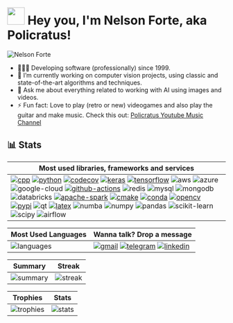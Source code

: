 # <img src="https://github.com/policratus/policratus/assets/827563/91bf9d97-27a6-446e-b54c-bd5fa407af54" width="40"> Hey you, I'm Nelson Forte, aka Policratus!

![Nelson Forte](https://github.com/policratus/policratus/assets/827563/1b14edd1-4a24-4ae1-82e4-b7fb0f568527)

- 👨🏻‍💻 Developing software (professionally) since 1999.
- 🔭 I’m currently working on computer vision projects, using classic and state-of-the-art algorithms and techniques.
- 💬 Ask me about everything related to working with AI using images and videos.
- ⚡ Fun fact: Love to play (retro or new) videogames and also play the guitar and make music. Check this out: [Policratus Youtube Music Channel](https://www.youtube.com/@policratus)

## 📊 Stats

| Most used libraries, frameworks and services |
| --------- |
| [![cpp](https://img.shields.io/badge/C%2B%2B-00599C?style=for-the-badge&logo=c%2B%2B&logoColor=white)](https://github.com/policratus/corner) [![python](https://img.shields.io/badge/Python-FFD43B?style=for-the-badge&logo=python&logoColor=blue)](https://github.com/policratus/pupyl) [![codecov](https://img.shields.io/badge/Codecov-F01F7A?style=for-the-badge&logo=Codecov&logoColor=white)](https://app.codecov.io/gh/policratus/pupyl) [![keras](https://img.shields.io/badge/Keras-FF0000?style=for-the-badge&logo=keras&logoColor=white)](https://github.com/policratus/pupyl/blob/main/pupyl/embeddings/features.py) [![tensorflow](https://img.shields.io/badge/TensorFlow-FF6F00?style=for-the-badge&logo=tensorflow&logoColor=white)](https://github.com/policratus/pupyl/blob/main/pupyl/duplex/image.py) ![aws](https://img.shields.io/badge/Amazon_AWS-FF9900?style=for-the-badge&logo=amazonaws&logoColor=white) ![azure](https://img.shields.io/badge/microsoft%20azure-0089D6?style=for-the-badge&logo=microsoft-azure&logoColor=white) ![google-cloud](https://img.shields.io/badge/Google_Cloud-4285F4?style=for-the-badge&logo=google-cloud&logoColor=white) [![github-actions](https://img.shields.io/badge/GitHub_Actions-2088FF?style=for-the-badge&logo=github-actions&logoColor=white)](https://github.com/policratus/corner/actions) ![redis](https://img.shields.io/badge/redis-%23DD0031.svg?&style=for-the-badge&logo=redis&logoColor=white) ![mysql](https://img.shields.io/badge/MySQL-005C84?style=for-the-badge&logo=mysql&logoColor=white) ![mongodb](https://img.shields.io/badge/MongoDB-4EA94B?style=for-the-badge&logo=mongodb&logoColor=white) ![databricks](https://img.shields.io/badge/Databricks-FF3621?style=for-the-badge&logo=Databricks&logoColor=white) [![apache-spark](https://img.shields.io/badge/Apache_Spark-FFFFFF?style=for-the-badge&logo=apachespark&logoColor=#E35A16)](https://github.com/policratus/sparkmage) [![cmake](https://img.shields.io/badge/CMake-064F8C?style=for-the-badge&logo=cmake&logoColor=white)](https://github.com/policratus/corner/blob/main/CMakeLists.txt) [![conda](https://img.shields.io/badge/conda-342B029.svg?&style=for-the-badge&logo=anaconda&logoColor=white)](https://anaconda.org/policratus/pupyl) [![opencv](https://img.shields.io/badge/OpenCV-27338e?style=for-the-badge&logo=OpenCV&logoColor=white)](https://github.com/policratus/corner/blob/main/libcorner/src/libcorner.cpp) [![pypi](https://img.shields.io/badge/pypi-3775A9?style=for-the-badge&logo=pypi&logoColor=white)](https://pypi.org/project/pupyl/) ![qt](https://img.shields.io/badge/Qt-41CD52?style=for-the-badge&logo=qt&logoColor=white) [![latex](https://img.shields.io/badge/LaTeX-47A141?style=for-the-badge&logo=LaTeX&logoColor=white)](https://link.springer.com/chapter/10.1007/978-3-030-27272-2_4) ![numba](https://img.shields.io/badge/Numba-00A3E0?style=for-the-badge&logo=Numba&logoColor=white) ![numpy](https://img.shields.io/badge/Numpy-777BB4?style=for-the-badge&logo=numpy&logoColor=white) ![pandas](https://img.shields.io/badge/Pandas-2C2D72?style=for-the-badge&logo=pandas&logoColor=white) ![scikit-learn](https://img.shields.io/badge/scikit_learn-F7931E?style=for-the-badge&logo=scikit-learn&logoColor=white) ![scipy](https://img.shields.io/badge/SciPy-654FF0?style=for-the-badge&logo=SciPy&logoColor=white) ![airflow](https://img.shields.io/badge/Airflow-017CEE?style=for-the-badge&logo=Apache%20Airflow&logoColor=white) |

| Most Used Languages | Wanna talk? Drop a message |
| ------------------- | -------------------------- |
| ![languages](https://github-readme-stats.vercel.app/api/top-langs/?username=policratus&theme=dark) | [![gmail](https://img.shields.io/badge/Gmail-D14836?style=for-the-badge&logo=gmail&logoColor=white)](mailto:policratus@gmaiil.com) [![telegram](https://img.shields.io/badge/Telegram-2CA5E0?style=for-the-badge&logo=telegram&logoColor=white)](https://t.me/nelsonforte) [![linkedin](https://img.shields.io/badge/LinkedIn-0077B5?style=for-the-badge&logo=linkedin&logoColor=white)](https://www.linkedin.com/in/nelsonforte) |

| Summary  | Streak |
| ------------- | ------------- |
| ![summary](https://github-profile-summary-cards.vercel.app/api/cards/profile-details?username=policratus&theme=dark) | ![streak](https://github-readme-streak-stats.herokuapp.com/?user=policratus&theme=dark)  |

| Trophies | Stats |
| ------------------- | ----- |
| ![trophies](https://github-profile-trophy.vercel.app/?username=policratus&theme=dark) | ![stats](https://github-readme-stats-git-masterrstaa-rickstaa.vercel.app/api?username=policratus&theme=dark) |
